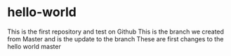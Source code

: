 # hello-world
This is the first repository and test on Github
This is the branch we created from Master and is the update to the branch 
These are first changes to the hello world master
